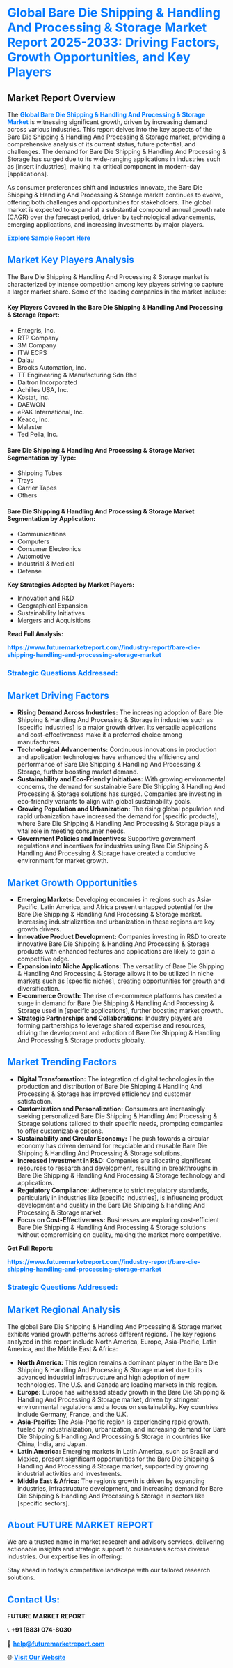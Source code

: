 <h1 style="color: #007BFF;">Global Bare Die Shipping & Handling And Processing & Storage Market Report 2025-2033: Driving Factors, Growth Opportunities, and Key Players</h1>

<section id="overview">
<h2>Market Report Overview</h2>
<p>The <a href="https://www.futuremarketreport.com//industry-report/bare-die-shipping-handling-and-processing-storage-market" style="color: #007BFF; text-decoration: none;"><strong>Global Bare Die Shipping & Handling And Processing & Storage Market</strong></a> is witnessing significant growth, driven by increasing demand across various industries. This report delves into the key aspects of the Bare Die Shipping & Handling And Processing & Storage market, providing a comprehensive analysis of its current status, future potential, and challenges. The demand for Bare Die Shipping & Handling And Processing & Storage has surged due to its wide-ranging applications in industries such as [insert industries], making it a critical component in modern-day [applications].</p>
<p>As consumer preferences shift and industries innovate, the Bare Die Shipping & Handling And Processing & Storage market continues to evolve, offering both challenges and opportunities for stakeholders. The global market is expected to expand at a substantial compound annual growth rate (CAGR) over the forecast period, driven by technological advancements, emerging applications, and increasing investments by major players.</p>
</section>

<section id="overview">
<p><a href="https://www.futuremarketreport.com//request-sample/reportId=62497" style="color: #007BFF; text-decoration: none;"><strong>Explore Sample Report Here</strong></a></p>
</section>

<section id="key-players">
<h2 style="color: #007BFF;">Market Key Players Analysis</h2>
<p>The Bare Die Shipping & Handling And Processing & Storage market is characterized by intense competition among key players striving to capture a larger market share. Some of the leading companies in the market include:</p>
<h4>Key Players Covered in the Bare Die Shipping & Handling And Processing & Storage Report:</h4>
<ul><li>Entegris, Inc.</li><li>RTP Company</li><li>3M Company</li><li>ITW ECPS</li><li>Dalau</li><li>Brooks Automation, Inc.</li><li>TT Engineering &amp; Manufacturing Sdn Bhd</li><li>Daitron Incorporated</li><li>Achilles USA, Inc.</li><li>Kostat, Inc.</li><li>DAEWON</li><li>ePAK International, Inc.</li><li>Keaco, Inc.</li><li>Malaster</li><li>Ted Pella, Inc.</li></ul>
<h4>Bare Die Shipping & Handling And Processing & Storage Market Segmentation by Type:</h4>
<ul><li>Shipping Tubes</li><li>Trays</li><li>Carrier Tapes</li><li>Others</li></ul>

<h4>Bare Die Shipping & Handling And Processing & Storage Market Segmentation by Application:</h4>
<ul><li>Communications</li><li>Computers</li><li>Consumer Electronics</li><li>Automotive</li><li>Industrial &amp; Medical</li><li>Defense</li></ul>
<p><strong>Key Strategies Adopted by Market Players:</strong></p>
<ul>
<li>Innovation and R&D</li>
<li>Geographical Expansion</li>
<li>Sustainability Initiatives</li>
<li>Mergers and Acquisitions</li>
</ul>
</section>

<section>
<p><strong>Read Full Analysis: </strong></p><a href="https://www.futuremarketreport.com//industry-report/bare-die-shipping-handling-and-processing-storage-market" style="color: #007BFF; text-decoration: none;"><strong>https://www.futuremarketreport.com//industry-report/bare-die-shipping-handling-and-processing-storage-market</strong></a>
<h3 style="color: #007BFF;">Strategic Questions Addressed:</h3>
</section>

<section id="driving-factors">
<h2 style="color: #007BFF;">Market Driving Factors</h2>
<ul>
<li><strong>Rising Demand Across Industries:</strong> The increasing adoption of Bare Die Shipping & Handling And Processing & Storage in industries such as [specific industries] is a major growth driver. Its versatile applications and cost-effectiveness make it a preferred choice among manufacturers.</li>
<li><strong>Technological Advancements:</strong> Continuous innovations in production and application technologies have enhanced the efficiency and performance of Bare Die Shipping & Handling And Processing & Storage, further boosting market demand.</li>
<li><strong>Sustainability and Eco-Friendly Initiatives:</strong> With growing environmental concerns, the demand for sustainable Bare Die Shipping & Handling And Processing & Storage solutions has surged. Companies are investing in eco-friendly variants to align with global sustainability goals.</li>
<li><strong>Growing Population and Urbanization:</strong> The rising global population and rapid urbanization have increased the demand for [specific products], where Bare Die Shipping & Handling And Processing & Storage plays a vital role in meeting consumer needs.</li>
<li><strong>Government Policies and Incentives:</strong> Supportive government regulations and incentives for industries using Bare Die Shipping & Handling And Processing & Storage have created a conducive environment for market growth.</li>
</ul>
</section>

<section id="growth-opportunities">
<h2 style="color: #007BFF;">Market Growth Opportunities</h2>
<ul>
<li><strong>Emerging Markets:</strong> Developing economies in regions such as Asia-Pacific, Latin America, and Africa present untapped potential for the Bare Die Shipping & Handling And Processing & Storage market. Increasing industrialization and urbanization in these regions are key growth drivers.</li>
<li><strong>Innovative Product Development:</strong> Companies investing in R&D to create innovative Bare Die Shipping & Handling And Processing & Storage products with enhanced features and applications are likely to gain a competitive edge.</li>
<li><strong>Expansion into Niche Applications:</strong> The versatility of Bare Die Shipping & Handling And Processing & Storage allows it to be utilized in niche markets such as [specific niches], creating opportunities for growth and diversification.</li>
<li><strong>E-commerce Growth:</strong> The rise of e-commerce platforms has created a surge in demand for Bare Die Shipping & Handling And Processing & Storage used in [specific applications], further boosting market growth.</li>
<li><strong>Strategic Partnerships and Collaborations:</strong> Industry players are forming partnerships to leverage shared expertise and resources, driving the development and adoption of Bare Die Shipping & Handling And Processing & Storage products globally.</li>
</ul>
</section>

<section id="trending-factors">
<h2 style="color: #007BFF;">Market Trending Factors</h2>
<ul>
<li><strong>Digital Transformation:</strong> The integration of digital technologies in the production and distribution of Bare Die Shipping & Handling And Processing & Storage has improved efficiency and customer satisfaction.</li>
<li><strong>Customization and Personalization:</strong> Consumers are increasingly seeking personalized Bare Die Shipping & Handling And Processing & Storage solutions tailored to their specific needs, prompting companies to offer customizable options.</li>
<li><strong>Sustainability and Circular Economy:</strong> The push towards a circular economy has driven demand for recyclable and reusable Bare Die Shipping & Handling And Processing & Storage solutions.</li>
<li><strong>Increased Investment in R&D:</strong> Companies are allocating significant resources to research and development, resulting in breakthroughs in Bare Die Shipping & Handling And Processing & Storage technology and applications.</li>
<li><strong>Regulatory Compliance:</strong> Adherence to strict regulatory standards, particularly in industries like [specific industries], is influencing product development and quality in the Bare Die Shipping & Handling And Processing & Storage market.</li>
<li><strong>Focus on Cost-Effectiveness:</strong> Businesses are exploring cost-efficient Bare Die Shipping & Handling And Processing & Storage solutions without compromising on quality, making the market more competitive.</li>
</ul>
</section>

<section>
<p><strong>Get Full Report: </strong></p><a href="https://www.futuremarketreport.com//industry-report/bare-die-shipping-handling-and-processing-storage-market" style="color: #007BFF; text-decoration: none;"><strong>https://www.futuremarketreport.com//industry-report/bare-die-shipping-handling-and-processing-storage-market</strong></a>
<h3 style="color: #007BFF;">Strategic Questions Addressed:</h3>
</section>


<section id="regional-analysis">
<h2 style="color: #007BFF;">Market Regional Analysis</h2>
<p>The global Bare Die Shipping & Handling And Processing & Storage market exhibits varied growth patterns across different regions. The key regions analyzed in this report include North America, Europe, Asia-Pacific, Latin America, and the Middle East & Africa:</p>
<ul>
<li><strong>North America:</strong> This region remains a dominant player in the Bare Die Shipping & Handling And Processing & Storage market due to its advanced industrial infrastructure and high adoption of new technologies. The U.S. and Canada are leading markets in this region.</li>
<li><strong>Europe:</strong> Europe has witnessed steady growth in the Bare Die Shipping & Handling And Processing & Storage market, driven by stringent environmental regulations and a focus on sustainability. Key countries include Germany, France, and the U.K.</li>
<li><strong>Asia-Pacific:</strong> The Asia-Pacific region is experiencing rapid growth, fueled by industrialization, urbanization, and increasing demand for Bare Die Shipping & Handling And Processing & Storage in countries like China, India, and Japan.</li>
<li><strong>Latin America:</strong> Emerging markets in Latin America, such as Brazil and Mexico, present significant opportunities for the Bare Die Shipping & Handling And Processing & Storage market, supported by growing industrial activities and investments.</li>
<li><strong>Middle East & Africa:</strong> The region’s growth is driven by expanding industries, infrastructure development, and increasing demand for Bare Die Shipping & Handling And Processing & Storage in sectors like [specific sectors].</li>
</ul>
</section>

<footer>
<h2 style="color: #007BFF;">About FUTURE MARKET REPORT</h2>
<p>We are a trusted name in market research and advisory services, delivering actionable insights and strategic support to businesses across diverse industries. Our expertise lies in offering:</p>

<p>Stay ahead in today’s competitive landscape with our tailored research solutions.</p>

<h2 style="color: #007BFF;">Contact Us:</h2>
<p><strong>FUTURE MARKET REPORT</strong></p>
<p>📞 <strong>+91 (883) 074-8030</strong></p>
<p>📧 <strong><a href="mailto:help@futuremarketreport.com" style="color: #007BFF;">help@futuremarketreport.com</a></strong></p>
<p>🌐 <strong><a href="https://www.futuremarketreport.com/" style="color: #007BFF;">Visit Our Website</a></strong></p>
</footer>